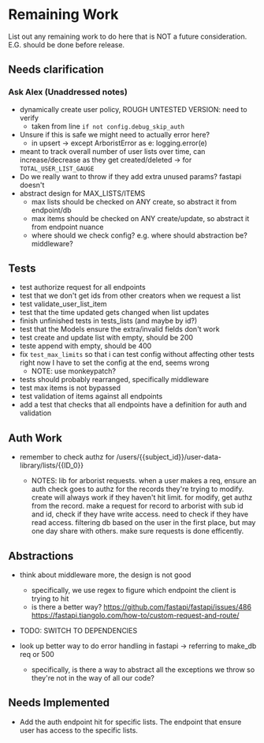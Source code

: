 # Remaining Work

List out any remaining work to do here that is NOT a future consideration.
E.G. should be done before release. 


## Needs clarification

### Ask Alex (Unaddressed notes)
- dynamically create user policy, ROUGH UNTESTED VERSION: need to verify
  - taken from line `if not config.debug_skip_auth`
- Unsure if this is safe we might need to actually error here?
  - in upsert -> except ArboristError as e: logging.error(e)  
- meant to track overall number of user lists over time, can increase/decrease 
as they get created/deleted -> for `TOTAL_USER_LIST_GAUGE`
- Do we really want to throw if they add extra unused params? fastapi doesn't
-  abstract design for MAX_LISTS/ITEMS
    - max lists should be checked on ANY create, so abstract it from endpoint/db 
    - max items should be checked on ANY create/update, so abstract it from endpoint nuance
    - where should we check config? e.g. where should abstraction be? middleware?


## Tests

-  test authorize request for all endpoints 
-  test that we don't get ids from other creators when we request a list
- test validate_user_list_item
-  test that the time updated gets changed when list updates
- finish unfinished tests in tests_lists (and maybe by id?)
- test that the Models ensure the extra/invalid fields don't work
- test create and update list with empty, should be 200
- teste append with empty, should be 400
- fix `test_max_limits` so that i can test config without affecting other tests
  right now I have to set the config at the end, seems wrong
  - NOTE: use monkeypatch?
- tests should probably rearranged, specifically middleware
- test max items is not bypassed
- test validation of items against all endpoints
- add a test that checks that all endpoints have a definition for auth and validation


## Auth Work
-  remember to check authz for /users/{{subject_id}}/user-data-library/lists/{{ID_0}} 

   - NOTES: lib for arborist requests. when a user makes a req, ensure an auth check goes to authz for
  the records they're trying to modify.
  create will always work if they haven't hit limit.
  for modify, get authz from the record.
  make a request for record to arborist with sub id and id, check if they have write access.
  need to check if they have read access.
  filtering db based on the user in the first place, but may one day share with others.
  make sure requests is done efficently.


## Abstractions

- think about middleware more, the design is not good
  - specifically, we use regex to figure which endpoint the client is trying to hit
  - is there a better way? 
https://github.com/fastapi/fastapi/issues/486
https://fastapi.tiangolo.com/how-to/custom-request-and-route/
- TODO: SWITCH TO DEPENDENCIES

- look up better way to do error handling in fastapi 
   -> referring to make_db req or 500
    - specifically, is there a way to abstract all the exceptions we throw so they're not 
    in the way of all our code?


## Needs Implemented

- Add the auth endpoint hit for specific lists. The endpoint that ensure user has access to
  the specific lists.